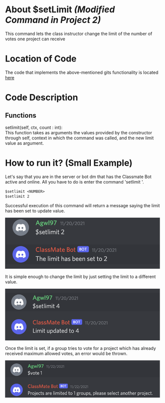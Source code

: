 # About $setLimit _(Modified Command in Project 2)_
This command lets the class instructor change the limit of the number of votes one project can receive

# Location of Code
The code that implements the above-mentioned gits functionality is located [here](https://github.com/lyonva/ClassMateBot/blob/main/cogs/setlimit.py)

# Code Description
## Functions
setlimit(self, ctx, count : int): <br>
This function takes as arguments the values provided by the constructor through self, context in which the command was called, and the new limit value as argument.

# How to run it? (Small Example)
Let's say that you are in the server or bot dm that has the Classmate Bot active and online. All you have to do is 
enter the command 'setlimit <number>'.
```
$setlimit <NUMBER>
$setlimit 2
```
Successful execution of this command will return a message saying the limit has been set to update value.

![image](https://github.com/lyonva/ClassMateBot/blob/main/data/media/setLimit.png?raw=true)

It is simple enough to change the limit by just setting the limit to a different value.

![image](https://github.com/lyonva/ClassMateBot/blob/main/data/media/updateLimit.png?raw=true)
  
Once the limit is set, if a group tries to vote for a project which has already received maximum allowed votes, an error would be thrown.
  
![image](https://github.com/lyonva/ClassMateBot/blob/main/data/media/limit_error.png?raw=true)

